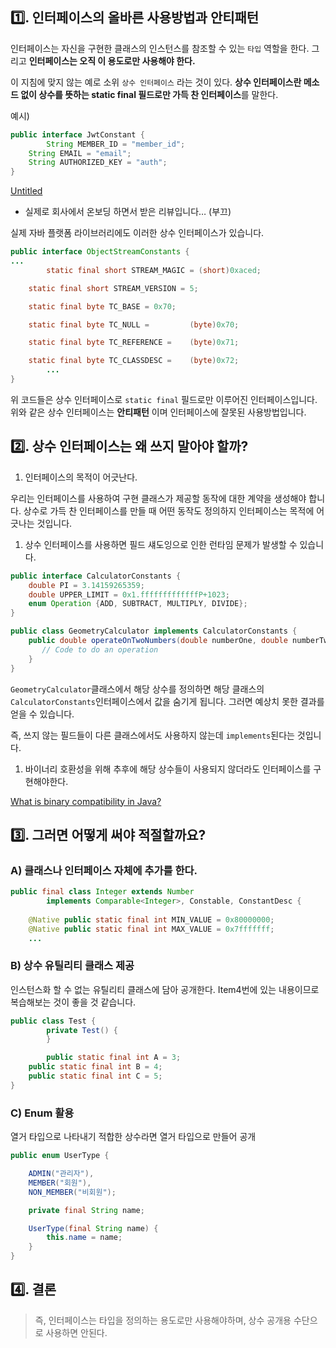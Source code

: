## 1️⃣. 인터페이스의 올바른 사용방법과 안티패턴

인터페이스는 자신을 구현한 클래스의 인스턴스를 참조할 수 있는 `타입` 역할을 한다. 그리고 **인터페이스는 오직 이 용도로만 사용해야 한다.**

이 지침에 맞지 않는 예로 소위 `상수 인터페이스` 라는 것이 있다. **상수 인터페이스란 메소드 없이 상수를 뜻하는 static final 필드로만 가득 찬 인터페이스**를 말한다.

예시)

```java
public interface JwtConstant {
		String MEMBER_ID = "member_id";
    String EMAIL = "email";
    String AUTHORIZED_KEY = "auth";
}
```

[Untitled](https://prod-files-secure.s3.us-west-2.amazonaws.com/a7812e84-4697-40a0-8127-3e3229a9a64b/a7b802f9-3592-4e6a-ba47-90bc8f654e46/Untitled.png)

- 실제로 회사에서 온보딩 하면서 받은 리뷰입니다… (부끄)

실제 자바 플랫폼 라이브러리에도 이러한 상수 인터페이스가 있습니다.

```java
public interface ObjectStreamConstants {
...
		static final short STREAM_MAGIC = (short)0xaced;

    static final short STREAM_VERSION = 5;

    static final byte TC_BASE = 0x70;

    static final byte TC_NULL =         (byte)0x70;

    static final byte TC_REFERENCE =    (byte)0x71;

    static final byte TC_CLASSDESC =    (byte)0x72;
		...
}
```

위 코드들은 상수 인터페이스로 `static final` 필드로만 이루어진 인터페이스입니다. 위와 같은 상수 인터페이스는 **안티패턴** 이며 인터페이스에 잘못된 사용방법입니다.

## 2️⃣. 상수 인터페이스는 왜 쓰지 말아야 할까?

1. 인터페이스의 목적이 어긋난다.

우리는 인터페이스를 사용하여 구현 클래스가 제공할 동작에 대한 계약을 생성해야 합니다. 상수로 가득 찬 인터페이스를 만들 때 어떤 동작도 정의하지 인터페이스는 목적에 어긋나는 것입니다.

1. 상수 인터페이스를 사용하면 필드 섀도잉으로 인한 런타임 문제가 발생할 수 있습니다.

```java
public interface CalculatorConstants {
    double PI = 3.14159265359;
    double UPPER_LIMIT = 0x1.fffffffffffffP+1023;
    enum Operation {ADD, SUBTRACT, MULTIPLY, DIVIDE};
}
```

```java
public class GeometryCalculator implements CalculatorConstants {    
    public double operateOnTwoNumbers(double numberOne, double numberTwo, Operation operation) {
       // Code to do an operation
    }
}
```

`GeometryCalculator`클래스에서 해당 상수를 정의하면 해당 클래스의 `CalculatorConstants`인터페이스에서 값을 숨기게 됩니다. 그러면 예상치 못한 결과를 얻을 수 있습니다.

즉, 쓰지 않는 필드들이 다른 클래스에서도 사용하지 않는데 `implements`된다는 것입니다.

1. 바이너리 호환성을 위해 추후에 해당 상수들이 사용되지 않더라도 인터페이스를 구현해야한다.

[What is binary compatibility in Java?](https://stackoverflow.com/questions/14973380/what-is-binary-compatibility-in-java)

## 3️⃣. 그러면 어떻게 써야 적절할까요?

### A) 클래스나 인터페이스 자체에 추가를 한다.

```java
public final class Integer extends Number
        implements Comparable<Integer>, Constable, ConstantDesc {
    
    @Native public static final int MIN_VALUE = 0x80000000;
    @Native public static final int MAX_VALUE = 0x7fffffff;
    ...
```

### B) 상수 유틸리티 클래스 제공

인스턴스화 할 수 없는 유틸리티 클래스에 담아 공개한다. Item4번에 있는 내용이므로 복습해보는 것이 좋을 것 같습니다.

```java
public class Test {
		private Test() {
		}

		public static final int A = 3;
    public static final int B = 4;
    public static final int C = 5;
}
```

### C) Enum 활용

열거 타입으로 나타내기 적합한 상수라면 열거 타입으로 만들어 공개

```java
public enum UserType {

    ADMIN("관리자"),
    MEMBER("회원"),
    NON_MEMBER("비회원");

    private final String name;

    UserType(final String name) {
        this.name = name;
    }
}
```

## 4️⃣. 결론

> 즉, 인터페이스는 타입을 정의하는 용도로만 사용해야하며, 상수 공개용 수단으로 사용하면 안된다.
>